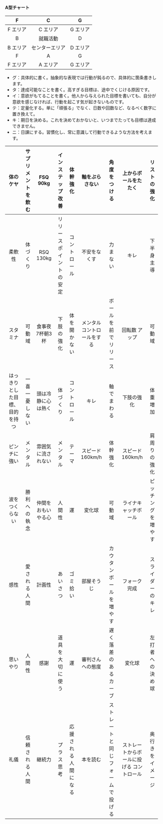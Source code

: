 #### A型チャート
|     F    |      C         |     G    |
| :------: | :------------: | :------: |
| F エリア | C エリア       | G エリア | 
|     B    | 就職活動 |     D    |
| B エリア | センターエリア | D エリア |
|    F     |     A          |    G     |
| F エリア | A エリア       | G エリア |

- グ：具体的に書く。抽象的な表現では行動が鈍るので、具体的に箇条書きします。
- タ：達成可能なことを書く。高すぎる目標は、途中でくじける原因です。
- イ：意欲がもてることを書く。他人から与えられた目標を書いても、自分が意欲を感じなければ、行動を起こす気が起きないものです。
- テ：定量化する。単に「頑張る」でなく、日数や回数など、なるべく数字に置き換えて。
- キ：期日を決める。これを決めておかないと、いつまでたっても目標は達成できません。
- ニ：日課にする。習慣化し、常に意識して行動できるような方法を考えます。

| 体のケヤ                       | サプリメントを飲む | FSQ</br>90kg       | インステップ改善        | 体幹強化               | 軸をぶらさない               | 角度をつける                     | 上からボールをたたく                       |      リストの強化   |
| :----------------------------: | :----------------: | :----------------: | :---------------------: | :--------------------: | :--------------------------: | :------------------------------: | :----------------------------------------: | :-----------------: |
|  柔軟性                        |       体づくり     |  RSQ 130kg         | リリース ポイントの安定 | コントロール           | 不安をなくす                 | 力まない                         | キレ                                       | 下半身 主導         |
| スタミナ                       |       可動域       | 食事夜7杯朝3杯     | 下肢の強化              | 体を開かない           |  メンタル コントロールをする | ボールを前でリリース             |	回転数 アップ                              | 可動域              |
| はっきりとした目標、目的を持つ | 一喜一憂しない     | 頭は冷静に心は熱く | 体づくり                |	コントロール          |       キレ                   |     軸でまわる                   |      下肢の強化                            |   体重増加          |
|   ピンチに強い                 |       メンタル     | 雰囲気に流されない |     メンタル            |   テーマ	              |      スピード 160km/h	       |     体幹強化                     |    スピード160km/h                         | 肩周りの強化        |
|    波をつくらない              | 勝利への執念       | 仲間をおもいやる心 |     人間性              |	     運               |	変化球    	                 |      可動域	                    | ライナキャッチボール                       | 	ピッチングを増やす |
|        感性                    |       愛される人間 |     計画性	       |     あいさつ	           | ゴミ拾い           	  | 部屋そうじ                   | カウタンボールを増やす           |	フォーク完成	                             | スライダーのキレ    |
|      思いやり	                 | 人間性             |      感謝	         | 道具を大切に使う	       |      運	              |審判さんへの態度	             |   遅く落差のあるカーブ         	|       変化球	                             |  左打者への決め球   |
|       礼儀	                   | 信頼される人間     |	   継続力	        |  プラス思考	             |  応援される人間になる	| 本を読む	                   | ストレートと同じフォームで投げる | ストレートからボールに投げる コントロール  | 奥行きをイメージ